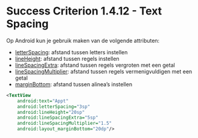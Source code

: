 # Success Criterion 1.4.12 - Text Spacing

Op Android kun je gebruik maken van de volgende attributen:

* [letterSpacing](https://developer.android.com/reference/android/widget/TextView#attr_android:letterSpacing): afstand tussen letters instellen
* [lineHeight](https://developer.android.com/reference/android/widget/TextView#attr_android:lineHeight): afstand tussen regels instellen
* [lineSpacingExtra](https://developer.android.com/reference/android/widget/TextView#attr_android:lineSpacingExtra): afstand tussen regels vergroten met een getal
* [lineSpacingMultiplier](https://developer.android.com/reference/android/widget/TextView#attr_android:lineSpacingMultiplier): afstand tussen regels vermenigvuldigen met een getal
* [marginBottom](https://developer.android.com/reference/android/view/ViewGroup.MarginLayoutParams#attr_android:layout_marginBottom): afstand tussen alinea’s instellen

```xml
<TextView
    android:text="Appt"
    android:letterSpacing="3sp"
    android:lineHeight="20sp"
    android:lineSpacingExtra="5sp"
    android:lineSpacingMultiplier="1.5"
    android:layout_marginBottom="20dp"/>
```
